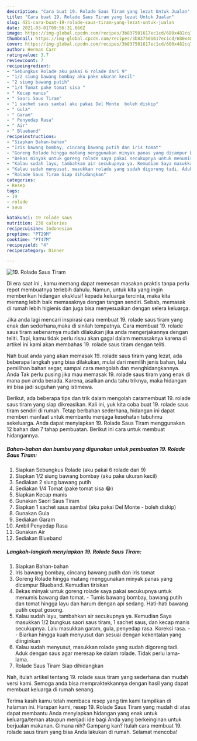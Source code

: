 ```yaml
---
description: "Cara buat 19. Rolade Saus Tiram yang lezat Untuk Jualan"
title: "Cara buat 19. Rolade Saus Tiram yang lezat Untuk Jualan"
slug: 421-cara-buat-19-rolade-saus-tiram-yang-lezat-untuk-jualan
date: 2021-03-01T09:56:31.666Z
image: https://img-global.cpcdn.com/recipes/3b837501617ec1cd/680x482cq70/19-rolade-saus-tiram-foto-resep-utama.jpg
thumbnail: https://img-global.cpcdn.com/recipes/3b837501617ec1cd/680x482cq70/19-rolade-saus-tiram-foto-resep-utama.jpg
cover: https://img-global.cpcdn.com/recipes/3b837501617ec1cd/680x482cq70/19-rolade-saus-tiram-foto-resep-utama.jpg
author: Herman Carr
ratingvalue: 3.7
reviewcount: 7
recipeingredient:
- "Sebungkus Rolade aku pakai 6 rolade dari 9"
- "1/2 siung bawang bombay aku pake ukuran kecil"
- "2 siung bawang putih"
- "1/4 Tomat pake tomat sisa "
- " Kecap manis"
- " Saori Saus Tiram"
- "1 sachet saus sambal aku pakai Del Monte  boleh diskip"
- " Gula"
- " Garam"
- " Penyedap Rasa"
- " Air"
- " Blueband"
recipeinstructions:
- "Siapkan Bahan-bahan"
- "Iris bawang bombay, cincang bawang putih dan iris tomat"
- "Goreng Rolade hingga matang menggunakan minyak panas yang dicampur Blueband. Kemudian tiriskan"
- "Bekas minyak untuk goreng rolade saya pakai secukupnya untuk menumis bawang dan tomat. Tumis bawang bombay, bawang putih dan tomat hingga layu dan harum dengan api sedang. Hati-hati bawang putih cepat gosong."
- "Kalau sudah layu, tambahkan air secukupnya ya. Kemudian Saya masukkan 1/2 bungkus saori saus tiram, 1 sachet saus, dan kecap manis secukupnya. Lalu masukkan garam, gula, penyedap rasa. Koreksi rasa.   Biarkan hingga kuah menyusut dan sesuai dengan kekentalan yang diinginkan"
- "Kalau sudah menyusut, masukkan rolade yang sudah digoreng tadi. Aduk dengan saus agar meresap ke dalam rolade. Tidak perlu lama-lama."
- "Rolade Saus Tiram Siap dihidangkan"
categories:
- Resep
tags:
- 19
- rolade
- saus

katakunci: 19 rolade saus 
nutrition: 230 calories
recipecuisine: Indonesian
preptime: "PT29M"
cooktime: "PT47M"
recipeyield: "4"
recipecategory: Dinner

---
```



![19. Rolade Saus Tiram](https://img-global.cpcdn.com/recipes/3b837501617ec1cd/680x482cq70/19-rolade-saus-tiram-foto-resep-utama.jpg)

Di era  saat ini , kamu memang dapat memesan masakan praktis tanpa perlu repot membuatnya terlebih dahulu. Namun, untuk kita yang ingin memberikan hidangan eksklusif kepada keluarga tercinta, maka kita memang lebih baik memasaknya dengan tangan sendiri. Sebab, memasak di rumah lebih higienis dan juga bisa menyesuaikan dengan selera keluarga.

Jika anda lagi mencari inspirasi cara membuat 19. rolade saus tiram yang enak dan sederhana,maka di sinilah tempatnya. Cara membuat 19. rolade saus tiram  sebenarnya mudah dilakukan jika anda mengerjakannya dengan teliti. Tapi, kamu tidak perlu risau akan gagal dalam memasaknya 
karena di artikel ini kami akan membahas 19. rolade saus tiram dengan teliti.  



Nah buat anda yang akan memasak 19. rolade saus tiram yang lezat, ada beberapa langkah yang bisa dilakukan, mulai dari memilih jenis bahan, lalu pemilihan bahan segar, sampai cara mengolah dan menghidangkannya. Anda Tak perlu pusing jika mau memasak 19. rolade saus tiram yang enak di mana pun anda berada. Karena, asalkan anda  tahu triknya, maka hidangan ini bisa jadi suguhan yang istimewa.

Berikut, ada beberapa tips dan trik dalam mengolah caramembuat 19. rolade saus tiram yang siap dikreasikan. Kali ini, yuk kita coba buat 19. rolade saus tiram sendiri di rumah. Tetap berbahan sederhana, hidangan ini dapat memberi manfaat untuk membantu menjaga kesehatan tubuhmu sekeluarga. Anda dapat menyiapkan 19. Rolade Saus Tiram menggunakan 12 bahan dan 7 tahap pembuatan. Berikut ini cara untuk membuat hidangannya.

<!--inarticleads1-->

##### Bahan-bahan dan bumbu yang digunakan untuk pembuatan 19. Rolade Saus Tiram:

1. Siapkan Sebungkus Rolade (aku pakai 6 rolade dari 9)
1. Siapkan 1/2 siung bawang bombay (aku pake ukuran kecil)
1. Sediakan 2 siung bawang putih
1. Sediakan 1/4 Tomat (pake tomat sisa 😂)
1. Siapkan  Kecap manis
1. Gunakan  Saori Saus Tiram
1. Siapkan 1 sachet saus sambal (aku pakai Del Monte - boleh diskip)
1. Gunakan  Gula
1. Sediakan  Garam
1. Ambil  Penyedap Rasa
1. Gunakan  Air
1. Sediakan  Blueband




<!--inarticleads2-->

##### Langkah-langkah menyiapkan 19. Rolade Saus Tiram:

1. Siapkan Bahan-bahan
1. Iris bawang bombay, cincang bawang putih dan iris tomat
1. Goreng Rolade hingga matang menggunakan minyak panas yang dicampur Blueband. Kemudian tiriskan
1. Bekas minyak untuk goreng rolade saya pakai secukupnya untuk menumis bawang dan tomat. - Tumis bawang bombay, bawang putih dan tomat hingga layu dan harum dengan api sedang. Hati-hati bawang putih cepat gosong.
1. Kalau sudah layu, tambahkan air secukupnya ya. Kemudian Saya masukkan 1/2 bungkus saori saus tiram, 1 sachet saus, dan kecap manis secukupnya. Lalu masukkan garam, gula, penyedap rasa. Koreksi rasa.  -  - Biarkan hingga kuah menyusut dan sesuai dengan kekentalan yang diinginkan
1. Kalau sudah menyusut, masukkan rolade yang sudah digoreng tadi. Aduk dengan saus agar meresap ke dalam rolade. Tidak perlu lama-lama.
1. Rolade Saus Tiram Siap dihidangkan




Nah, itulah artikel tentang  19. rolade saus tiram  yang sederhana dan mudah versi kami. Semoga anda bisa mempraktekkannya dengan hasil yang dapat membuat keluarga di rumah senang. 

Terima kasih kamu telah membaca resep yang tim kami tampilkan di halaman ini. Harapan kami, resep  19. Rolade Saus Tiram yang mudah di atas dapat membantu Anda menyiapkan hidangan yang enak untuk keluarga/teman ataupun menjadi ide bagi Anda yang berkeinginan untuk berjualan makanan. Gimana nih? Gampang kan? Itulah cara membuat 19. rolade saus tiram yang bisa Anda lakukan di rumah. Selamat mencoba!

